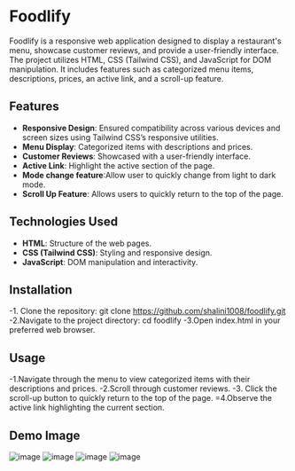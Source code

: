 ﻿# Foodlify

Foodlify is a responsive web application designed to display a restaurant's menu, showcase customer reviews, and provide a user-friendly interface. The project utilizes HTML, CSS (Tailwind CSS), and JavaScript for DOM manipulation. It includes features such as categorized menu items, descriptions, prices, an active link, and a scroll-up feature.

## Features

- **Responsive Design**: Ensured compatibility across various devices and screen sizes using Tailwind CSS’s responsive utilities.
- **Menu Display**: Categorized items with descriptions and prices.
- **Customer Reviews**: Showcased with a user-friendly interface.
- **Active Link**: Highlight the active section of the page.
- **Mode change feature**:Allow user to quickly change from light to dark mode.
- **Scroll Up Feature**: Allows users to quickly return to the top of the page.

## Technologies Used

- **HTML**: Structure of the web pages.
- **CSS (Tailwind CSS)**: Styling and responsive design.
- **JavaScript**: DOM manipulation and interactivity.

## Installation

-1. Clone the repository:
   git clone https://github.com/shalini1008/foodlify.git
-2.Navigate to the project directory:
   cd foodlify
-3.Open index.html in your preferred web browser.

## Usage
-1.Navigate through the menu to view categorized items with their descriptions and prices.
-2.Scroll through customer reviews.
-3. Click the scroll-up button to quickly return to the top of the page.
=4.Observe the active link highlighting the current section.

## Demo Image
![image](https://github.com/shalini1008/foodWebsite/assets/122449558/9aa06e02-683a-477a-b3d4-d3ceaea9ed63)
![image](https://github.com/shalini1008/foodWebsite/assets/122449558/85040854-8f71-4dfe-9c4f-dee5ac988649)
![image](https://github.com/shalini1008/foodWebsite/assets/122449558/a8c34fbe-41a3-48e5-baef-23affa4e4555)
![image](https://github.com/shalini1008/foodWebsite/assets/122449558/e5e1f281-02df-4c04-b1ae-4b57acf8ddbe)



